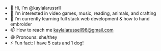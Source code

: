 - 👋 Hi, I’m @kaylalarussrll
- 👀 I’m interested in video games, music, reading, animals, and crafting
- 🌱 I’m currently learning full stack web development & how to hand embroider
- 📫 How to reach me kaylalarussell96@gmail.com
- 😄 Pronouns: she/they
- ⚡ Fun fact: I have 5 cats and 1 dog!

<!---
kaylalarussrll/kaylalarussrll is a ✨ special ✨ repository because its `README.md` (this file) appears on your GitHub profile.
You can click the Preview link to take a look at your changes.
--->
